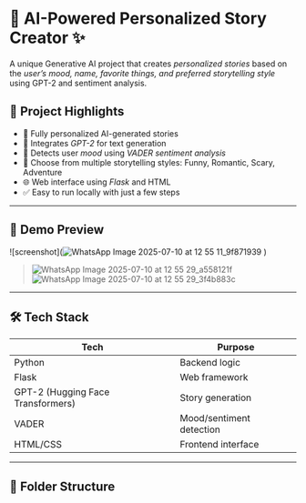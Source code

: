# 🧠 AI-Powered Personalized Story Creator ✨

A unique Generative AI project that creates *personalized stories* based on the *user’s mood, name, favorite things, and preferred storytelling style* using GPT-2 and sentiment analysis.

## 🚀 Project Highlights

- 🎯 Fully personalized AI-generated stories
- 🤖 Integrates *GPT-2* for text generation
- 🧠 Detects user *mood* using *VADER sentiment analysis*
- 🎨 Choose from multiple storytelling styles: Funny, Romantic, Scary, Adventure
- 🌐 Web interface using *Flask* and HTML
- ✅ Easy to run locally with just a few steps

---

## 📸 Demo Preview

![screenshot](![WhatsApp Image 2025-07-10 at 12 55 11_9f871939](https://github.com/user-attachments/assets/66782cf6-fc42-4905-af0e-91c2ebfec611)
)  
> ![WhatsApp Image 2025-07-10 at 12 55 29_a558121f](https://github.com/user-attachments/assets/e7903c74-197a-4e5e-9763-0b0ee70760bf)
![WhatsApp Image 2025-07-10 at 12 55 29_3f4b883c](https://github.com/user-attachments/assets/17f6b780-5303-4d02-8a4f-93cc166e1c94)


---

## 🛠 Tech Stack

| Tech         | Purpose                         |
|--------------|----------------------------------|
| Python       | Backend logic                   |
| Flask        | Web framework                   |
| GPT-2 (Hugging Face Transformers) | Story generation |
| VADER        | Mood/sentiment detection        |
| HTML/CSS     | Frontend interface              |

---

## 📂 Folder Structure
